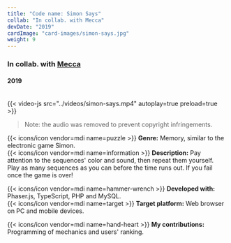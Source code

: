 ```yaml
---
title: "Code name: Simon Says"
collab: "In collab. with Mecca"
devDate: "2019"
cardImage: "card-images/simon-says.jpg"
weight: 9
---
```


### In collab. with [Mecca](https://meccanimation.com/)
#### 2019
\
{{< video-js src="../videos/simon-says.mp4" autoplay=true preload=true >}}
> Note: the audio was removed to prevent copyright infringements.

{{< icons/icon vendor=mdi name=puzzle >}} **Genre:** Memory, similar to the electronic game Simon.\
{{< icons/icon vendor=mdi name=information >}} **Description:**
Pay attention to the sequences' color and sound, then repeat them yourself.
Play as many sequences as you can before the time runs out.
If you fail once the game is over!

{{< icons/icon vendor=mdi name=hammer-wrench >}} **Developed with:** Phaser.js, TypeScript, PHP and MySQL.\
{{< icons/icon vendor=mdi name=target >}} **Target platform:** Web browser on PC and mobile devices.

{{< icons/icon vendor=mdi name=hand-heart >}} **My contributions:** Programming of mechanics and users' ranking.
